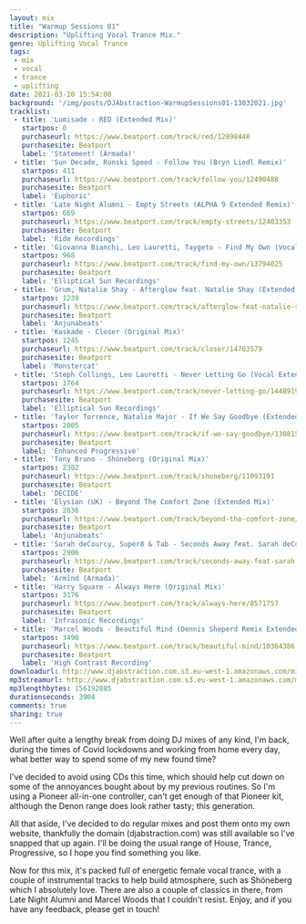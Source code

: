 ```yaml
---
layout: mix
title: "Warmup Sessions 01"
description: "Uplifting Vocal Trance Mix."
genre: Uplifting Vocal Trance
tags:
 - mix
 - vocal
 - trance
 - uplifting
date: 2021-03-20 15:54:00
background: '/img/posts/DJAbstraction-WarmupSessions01-13032021.jpg'
tracklist:
 - title: 'Lumisade - RED (Extended Mix)'
   startpos: 0
   purchaseurl: https://www.beatport.com/track/red/12898448
   purchasesite: Beatport
   label: 'Statement! (Armada)'
 - title: 'Sun Decade, Ronski Speed - Follow You (Bryn Liedl Remix)'
   startpos: 411
   purchaseurl: https://www.beatport.com/track/follow-you/12490488
   purchasesite: Beatport
   label: 'Euphoric'
 - title: 'Late Night Alumni - Empty Streets (ALPHA 9 Extended Remix)'
   startpos: 669
   purchaseurl: https://www.beatport.com/track/empty-streets/12403353
   purchasesite: Beatport
   label: 'Ride Recordings'
 - title: 'Giovanna Bianchi, Leo Lauretti, Taygeto - Find My Own (Vocal Mix)'
   startpos: 968
   purchaseurl: https://www.beatport.com/track/find-my-own/13794025
   purchasesite: Beatport
   label: 'Elliptical Sun Recordings'
 - title: 'Grum, Natalie Shay - Afterglow feat. Natalie Shay (Extended Mix)'
   startpos: 1239
   purchaseurl: https://www.beatport.com/track/afterglow-feat-natalie-shay/13199912
   purchasesite: Beatport
   label: 'Anjunabeats'
 - title: 'Kaskade - Closer (Original Mix)'
   startpos: 1245
   purchaseurl: https://www.beatport.com/track/closer/14763579
   purchasesite: Beatport
   label: 'Monstercat'
 - title: 'Steph Collings, Leo Lauretti - Never Letting Go (Vocal Extended Mix)'
   startpos: 1764
   purchaseurl: https://www.beatport.com/track/never-letting-go/14489198
   purchasesite: Beatport
   label: 'Elliptical Sun Recordings'
 - title: 'Taylor Torrence, Natalie Major - If We Say Goodbye (Extended Mix)'
   startpos: 2005
   purchaseurl: https://www.beatport.com/track/if-we-say-goodbye/13081502
   purchasesite: Beatport
   label: 'Enhanced Progressive'
 - title: 'Tony Bruno - Shöneberg (Original Mix)'
   startpos: 2302
   purchaseurl: https://www.beatport.com/track/shoneberg/11093191
   purchasesite: Beatport
   label: 'DECIDE'
 - title: 'Elysian (UK) - Beyond The Comfort Zone (Extended Mix)'
   startpos: 2636
   purchaseurl: https://www.beatport.com/track/beyond-the-comfort-zone/13627966
   purchasesite: Beatport
   label: 'Anjunabeats'
 - title: 'Sarah deCourcy, Super8 & Tab - Seconds Away feat. Sarah deCourcy (Extended Mix)'
   startpos: 2906
   purchaseurl: https://www.beatport.com/track/seconds-away-feat-sarah-decourcy/10206686
   purchasesite: Beatport
   label: 'Armind (Armada)'
 - title: 'Harry Square - Always Here (Original Mix)'
   startpos: 3176
   purchaseurl: https://www.beatport.com/track/always-here/8571757
   purchasesite: Beatport
   label: 'Infrasonic Recordings'
 - title: 'Marcel Woods - Beautiful Mind (Dennis Sheperd Remix Extended)'
   startpos: 3490
   purchaseurl: https://www.beatport.com/track/beautiful-mind/10364386
   purchasesite: Beatport
   label: 'High Contrast Recording'
downloadurl: http://www.djabstraction.com.s3.eu-west-1.amazonaws.com/mixes/DJAbstraction-WarmupSessions01-13032021.zip
mp3streamurl: http://www.djabstraction.com.s3.eu-west-1.amazonaws.com/mp3/DJAbstraction-WarmupSessions01-13032021.mp3
mp3lengthbytes: 156192885
durationseconds: 3904
comments: true
sharing: true
---
```


Well after quite a lengthy break from doing DJ mixes of any kind, I'm back, during the times of Covid lockdowns and working from home every day, what better way to spend some of my new found time?

I've decided to avoid using CDs this time, which should help cut down on some of the annoyances bought about by my previous routines. So I'm using a Pioneer all-in-one controller, can't get enough of that Pioneer kit, although the Denon range does look rather tasty; this generation.

All that aside, I've decided to do regular mixes and post them onto my own website, thankfully the domain (djabstraction.com) was still available so I've snapped that up again. I'll be doing the usual range of House, Trance, Progressive, so I hope you find something you like.

Now for this mix, it's packed full of energetic female vocal trance, with a couple of instrumental tracks to help build atmosphere, such as Shöneberg which I absolutely love. There are also a couple of classics in there, from Late Night Alumni and Marcel Woods that I couldn't resist. Enjoy, and if you have any feedback, please get in touch!